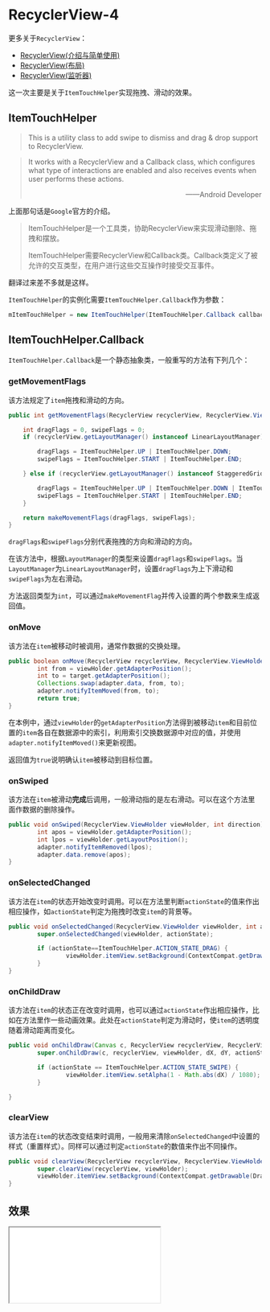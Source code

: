﻿# RecyclerView-4
更多关于`RecyclerView`：  
- [RecyclerView(介绍与简单使用)](recycler-view-1.md)  
- [RecyclerView(布局)](recycler-view-2.md)  
- [RecyclerView(监听器)](recycler-view-3.md)

这一次主要是关于`ItemTouchHelper`实现拖拽、滑动的效果。

## ItemTouchHelper

>This is a utility class to add swipe to dismiss and drag & drop support to RecyclerView.

>It works with a RecyclerView and a Callback class, which configures what type of interactions are enabled and also receives events when user performs these actions.  
>
><p style="text-align:right">——Android Developer</p>

上面那句话是`Google`官方的介绍。

>ItemTouchHelper是一个工具类，协助RecyclerView来实现滑动删除、拖拽和摆放。
>
>ItemTouchHelper需要RecyclerView和Callback类。Callback类定义了被允许的交互类型，在用户进行这些交互操作时接受交互事件。

翻译过来差不多就是这样。  

`ItemTouchHelper`的实例化需要`ItemTouchHelper.Callback`作为参数：

```Java
mItemTouchHelper = new ItemTouchHelper(ItemTouchHelper.Callback callback);
```

## ItemTouchHelper.Callback

`ItemTouchHelper.Callback`是一个静态抽象类，一般重写的方法有下列几个：

### getMovementFlags
该方法规定了`item`拖拽和滑动的方向。

```Java
public int getMovementFlags(RecyclerView recyclerView, RecyclerView.ViewHolder viewHolder) {

    int dragFlags = 0, swipeFlags = 0;
    if (recyclerView.getLayoutManager() instanceof LinearLayoutManager) {

        dragFlags = ItemTouchHelper.UP | ItemTouchHelper.DOWN;
        swipeFlags = ItemTouchHelper.START | ItemTouchHelper.END;

    } else if (recyclerView.getLayoutManager() instanceof StaggeredGridLayoutManager) {

        dragFlags = ItemTouchHelper.UP | ItemTouchHelper.DOWN | ItemTouchHelper.LEFT | ItemTouchHelper.RIGHT;
        swipeFlags = ItemTouchHelper.START | ItemTouchHelper.END;
    }

    return makeMovementFlags(dragFlags, swipeFlags);
}
```

`dragFlags`和`swipeFlags`分别代表拖拽的方向和滑动的方向。  

在该方法中，根据`LayoutManager`的类型来设置`dragFlags`和`swipeFlags`。当`LayoutManager`为`LinearLayoutManager`时，设置`dragFlags`为上下滑动和`swipeFlags`为左右滑动。

方法返回类型为`int`，可以通过`makeMovementFlag`并传入设置的两个参数来生成返回值。

### onMove
该方法在`item`被移动时被调用，通常作数据的交换处理。

```Java
public boolean onMove(RecyclerView recyclerView, RecyclerView.ViewHolder viewHolder, RecyclerView.ViewHolder target) {
		int from = viewHolder.getAdapterPosition();
		int to = target.getAdapterPosition();
		Collections.swap(adapter.data, from, to);
		adapter.notifyItemMoved(from, to);
		return true;
}
```

在本例中，通过`viewHolder`的`getAdapterPosition`方法得到被移动`item`和目前位置的`item`各自在数据源中的索引，利用索引交换数据源中对应的值，并使用`adapter.notifyItemMoved()`来更新视图。  

返回值为`true`说明确认`item`被移动到目标位置。

### onSwiped
该方法在`item`被滑动**完成**后调用，一般滑动指的是左右滑动。可以在这个方法里面作数据的删除操作。

```Java
public void onSwiped(RecyclerView.ViewHolder viewHolder, int direction) {
		int apos = viewHolder.getAdapterPosition();
		int lpos = viewHolder.getLayoutPosition();
		adapter.notifyItemRemoved(lpos);
		adapter.data.remove(apos);
}
```

### onSelectedChanged
该方法在`item`的状态开始改变时调用。可以在方法里判断`actionState`的值来作出相应操作，如`actionState`判定为拖拽时改变`item`的背景等。

```Java
public void onSelectedChanged(RecyclerView.ViewHolder viewHolder, int actionState) {
		super.onSelectedChanged(viewHolder, actionState);

		if (actionState==ItemTouchHelper.ACTION_STATE_DRAG) {
				viewHolder.itemView.setBackground(ContextCompat.getDrawable(DragAnimActivity.this, R.drawable.radius_highlight));
		}
}
```

### onChildDraw
该方法在`item`的状态正在改变时调用，也可以通过`actionState`作出相应操作，比如在方法里作一些动画效果。此处在`actionState`判定为滑动时，使`item`的透明度随着滑动距离而变化。

```Java
public void onChildDraw(Canvas c, RecyclerView recyclerView, RecyclerView.ViewHolder viewHolder, float dX, float dY, int actionState, boolean isCurrentlyActive) {
		super.onChildDraw(c, recyclerView, viewHolder, dX, dY, actionState, isCurrentlyActive);

		if (actionState == ItemTouchHelper.ACTION_STATE_SWIPE) {
				viewHolder.itemView.setAlpha(1 - Math.abs(dX) / 1080);
		}

}
```

### clearView
该方法在`item`的状态改变结束时调用，一般用来清除`onSelectedChanged`中设置的样式（重置样式）。同样可以通过判定`actionState`的数值来作出不同操作。

```Java
public void clearView(RecyclerView recyclerView, RecyclerView.ViewHolder viewHolder) {
		super.clearView(recyclerView, viewHolder);
		viewHolder.itemView.setBackground(ContextCompat.getDrawable(DragAnimActivity.this, R.drawable.radius_white));
}
```

## 效果
<iframe src="screenshots/recycler-view-anim.gif">


## 总结
不想说太多，`RecyclerView`就是好用。


